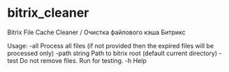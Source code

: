# bitrix_cleaner
Bitrix File Cache Cleaner / Очистка файлового кэша Битрикс 

Usage:
  -all
    	Process all files (if not provided then the expired files will be processed only)
  -path string
    	Path to bitrix root (default current directory)
  -test
    	Do not remove files. Run for testing.
  -h 
      Help
